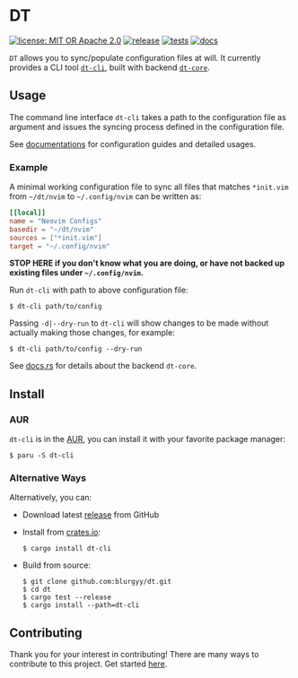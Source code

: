 # DT

[![license: MIT OR Apache 2.0](https://img.shields.io/badge/License-MIT%20OR%20Apache%202.0-blue.svg)](./LICENSE)
[![release](https://github.com/blurgyy/dt/actions/workflows/release.yml/badge.svg)](https://github.com/blurgyy/dt/actions/workflows/release.yml)
[![tests](https://github.com/blurgyy/dt/actions/workflows/tests.yml/badge.svg)](https://github.com/blurgyy/dt/actions/workflows/tests.yml)
[![docs](https://github.com/blurgyy/dt/actions/workflows/docs.yml/badge.svg)](https://dt-cli-docs.blurgy.xyz/)

`DT` allows you to sync/populate configuration files at will.  It currently
provides a CLI tool [`dt-cli`](./dt-cli), built with backend
[`dt-core`](./dt-core).

## Usage

The command line interface `dt-cli` takes a path to the configuration file as
argument and issues the syncing process defined in the configuration file.

See [documentations](https://dt-cli-docs.blurgy.xyz/) for configuration guides
and detailed usages.

### Example

A minimal working configuration file to sync all files that matches
`*init.vim` from `~/dt/nvim` to `~/.config/nvim` can be written as:

```toml
[[local]]
name = "Neovim Configs"
basedir = "~/dt/nvim"
sources = ["*init.vim"]
target = "~/.config/nvim"
```

**STOP HERE if you don't know what you are doing, or have not backed up
existing files under `~/.config/nvim`.**

Run `dt-cli` with path to above configuration file:

```shell
$ dt-cli path/to/config
```

Passing `-d|--dry-run` to `dt-cli` will show changes to be made without
actually making those changes, for example:

```shell
$ dt-cli path/to/config --dry-run
```

See [docs.rs](https://docs.rs/dt-core/latest/dt_core) for details about the
backend `dt-core`.

## Install

### AUR

`dt-cli` is in the [AUR](https://aur.archlinux.org/packages/dt-cli/), you can
install it with your favorite package manager:

```shell
$ paru -S dt-cli
```

### Alternative Ways

Alternatively, you can:

- Download latest [release](https://github.com/blurgyy/dt/releases/latest)
  from GitHub
- Install from [crates.io](https://crates.io/crates/dt-cli/):
  
  ```shell
  $ cargo install dt-cli
  ```
  
- Build from source:
  
  ```shell
  $ git clone github.com:blurgyy/dt.git
  $ cd dt
  $ cargo test --release
  $ cargo install --path=dt-cli
  ```

## Contributing

Thank you for your interest in contributing! There are many ways to contribute
to this project. Get started [here](./CONTRIBUTING.md).
